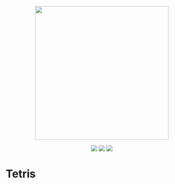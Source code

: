 <p align="center">
<img src="https://user-images.githubusercontent.com/24623403/158942475-181c244b-6109-4414-bd24-8c4de1896eda.png" width="350px"/>
</p>
<p align="center">   
     <a href="https://github.com/SWE-team11/tetris/issues"><img src='https://img.shields.io/github/issues/SWE-team11/tetris'></a>
     <a href="https://github.com/SWE-team11/tetris/pulls"><img src="https://img.shields.io/bitbucket/pr/SWE-team11/tetris"></a>
      <a href="https://github.com/SWE-team11/tetris/graphs/contributors"><img src='https://img.shields.io/github/contributors/SWE-team11/tetris'></a>
</p>

# Tetris
